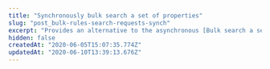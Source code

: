 ```yaml
---
title: "Synchronously bulk search a set of properties"
slug: "post_bulk-rules-search-requests-synch"
excerpt: "Provides an alternative to the asynchronous [Bulk search a set of\nproperties](https://papi-akamai.readme.io/reference/bulkrules-search-requests#post_bulk-rules-search-requests) operation. It yields completed\nbulk search results directly, but with possibly high latency,\nmaking it more appropriate to target for small-batch searches.\nPOST a [BulkSearch](#bulksearch) object to search across all\nactive property versions, specifying a\n[JSONPath](http://goessner.net/articles/JsonPath/) expression to\nmatch their rule trees. After gathering results, you can create\nnew property versions, bulk patch the rule trees, then activate\nthem. See [Bulk Search and Update](doc:learn-about-bulk) for\nguidance on this feature.\nTo perform simpler searches for a property's name or hostnames\nto which it applies, run the [Search\nproperties](https://papi-akamai.readme.io/reference/searchfind-by-value#post_search-find-by-value) operation instead."
hidden: false
createdAt: "2020-06-05T15:07:35.774Z"
updatedAt: "2020-06-10T13:39:13.676Z"
---
```

